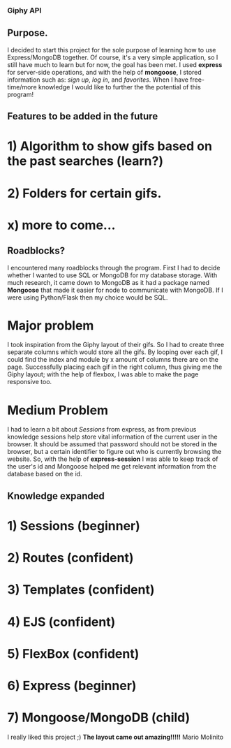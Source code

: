 ### Giphy API
## Purpose.
I decided to start this project for the sole purpose of learning how to use Express/MongoDB together.
Of course, it's a very simple application, so I still have much to learn but for now, the goal has been met. 
I used **express** for server-side operations, and with the help of **mongoose**, I stored information such as: *sign up*, *log in*, and *favorites*. When I have free-time/more knowledge I would like to further the
the potential of this program!
## Features to be added in the future
# 1) Algorithm to show gifs based on the past searches (learn?)
# 2) Folders for certain gifs.
# x) more to come...
## Roadblocks?
I encountered many roadblocks through the program. First I had to decide whether I wanted to use SQL or MongoDB
for my database storage. With much research, it came down to MongoDB as it had a package named **Mongoose** that
made it easier for node to communicate with MongoDB. If I were using Python/Flask then my choice would be SQL.
# Major problem
I took inspiration from the Giphy layout of their gifs. So I had to create three separate columns which would store all
the gifs. By looping over each gif, I could find the index and module by x amount of columns there are on the page.
Successfully placing each gif in the right column, thus giving me the Giphy layout; with the help of flexbox, I was able to
make the page responsive too.
# Medium Problem
I had to learn a bit about *Sessions* from express, as from previous knowledge sessions help store vital information of 
the current user in the browser. It should be assumed that password should not be stored in the browser, but a certain identifier
to figure out who is currently browsing the website. So, with the help of **express-session** I was able to keep track of the
user's id and Mongoose helped me get relevant information from the database based on the id.
## Knowledge expanded
# 1) Sessions (beginner)
# 2) Routes (confident)
# 3) Templates (confident)
# 4) EJS (confident)
# 5) FlexBox (confident)
# 6) Express (beginner)
# 7) Mongoose/MongoDB (child)

I really liked this project ;) **The layout came out amazing!!!!!**
Mario Molinito
